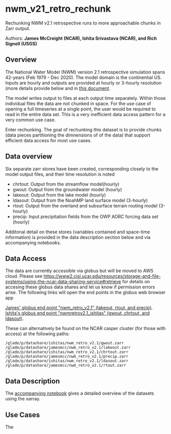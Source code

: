# nwm_v21_retro_rechunk
Rechunking NWM v2.1 retrospective runs to more approachable chunks in Zarr output.

Authors: __James McCreight (NCAR), Ishita Srivastava (NCAR), and Rich Signell (USGS)__


## Overview
The National Water Model (NWM) version 2.1 retrospective simulation spans 42-years (Feb 1979 - Dec 2020). The model
domain is the continential US. Inputs are hourly and outputs are provided at hourly or 3-hourly resolution (more details
provide below and in [this document](https://drive.google.com/file/d/1zUtBZ_SM7uHqNDHLdOwGvfasVFMHfH6a/view).


The model writes output to files at each output time separately. Within those individual files the data are not chunked 
in space. For the use case of opening a full timeseries at a single point, the user would be required to read in the entire data
set. This is a very inefficient data access pattern for a very common use case. 

Enter rechunking. The goal of rechunking this dataset is to provide chunks (data pieces partitioning the dimnensions of
of the data) that support efficient data access for most use cases. 


## Data overview
Six separate zarr stores have been created, corresponding closely to the model output files, and their time resolution is noted

* chrtout: Output from the streamflow model(hourly)
* gwout: Output from the groundwater model (hourly)
* lakeout: Output from the lake model (hourly)
* ldasout: Output from the NoahMP land surface model (3-hourly)
* rtout: Output from the overland and subsurface terrain routing model (3-hourly)
* precip: Input precipitation fields from the OWP AORC forcing data set (hourly)

Additonal detail on these stores (variables contained and space-time information) is provided in the data description section 
below and via accompanying notebooks.


## Data Access

The data are currently accessible via globus but will be moved to AWS cloud. Please see
https://www2.cisl.ucar.edu/resources/storage-and-file-systems/using-the-ncar-data-sharing-service#retrieve
for details on accesing these globus data shares and let us know if permission errors arise. The following 
links will open the end points in the globus web browser app

[James' globus end point "nwm\_retro\_v2.1" (lakeout, rtout, and precip)](https://app.globus.org/file-manager?origin_id=a70eef1a-a2d3-11eb-92d2-6b08dd67ff48&origin_path=%2F). 
[Ishita's globus end point "nwmretrov2.1\_ishitas" (gwout, chrtout, and ldasout)](https://app.globus.org/file-manager?origin_id=b4122504-22f2-11ec-a47d-a50ad076c282&origin_path=%2F). 

These can alternatively be found on the NCAR casper cluster (for those with access) at the following paths:
```
/glade/p/datashare/ishitas/nwm_retro_v2.1/gwout.zarr
/glade/p/datashare/jamesmcc/nwm_retro_v2.1/lakeout.zarr
/glade/p/datashare/ishitas/nwm_retro_v2.1/chrtout.zarr
/glade/p/datashare/jamesmcc/nwm_retro_v2.1/precip.zarr
/glade/p/datashare/ishitas/nwm_retro_v2.1/ldasout.zarr
/glade/p/datashare/jamesmcc/nwm_retro_v2.1/rtout.zarr
```

## Data Description
The [accompanying notebook](data_description.ipynb) gives a detailed overview of the datasets using the xarray. 

## Use Cases
The 
